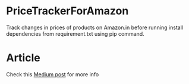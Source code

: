 # PriceTrackerForAmazon
Track changes in prices of products on Amazon.in
before running install dependencies from requirement.txt using pip command.

# Article
Check this [Medium post](https://medium.com/@aakash0x90/price-checker-for-amazon-in-1fc1ce9e294c) for more info
